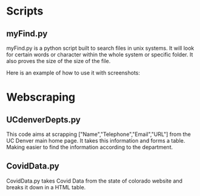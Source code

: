 # Scripts
## myFind.py
myFind.py is a python script built to search files in unix systems. It will look for certain words or character within the whole system or specific folder. It also proves the size of the size of the file.

Here is an example of how to use it with screenshots:



# Webscraping
## UCdenverDepts.py
This code aims at scrapping ["Name","Telephone","Email","URL"] from the UC Denver main home page. It takes this information and forms a table. Making easier to find the information according to the department. 


## CovidData.py
CovidData.py takes Covid Data from the state of colorado website and breaks it down in a HTML table.

